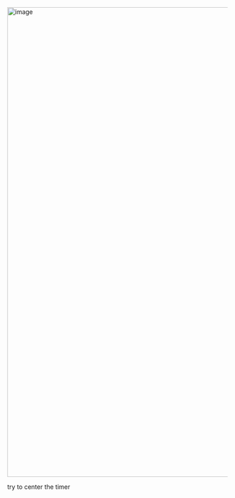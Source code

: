 <img width="1919" height="1073" alt="image" src="https://github.com/user-attachments/assets/559884c9-7a15-4436-b59e-c77da8151cc0" />

try to center the timer

